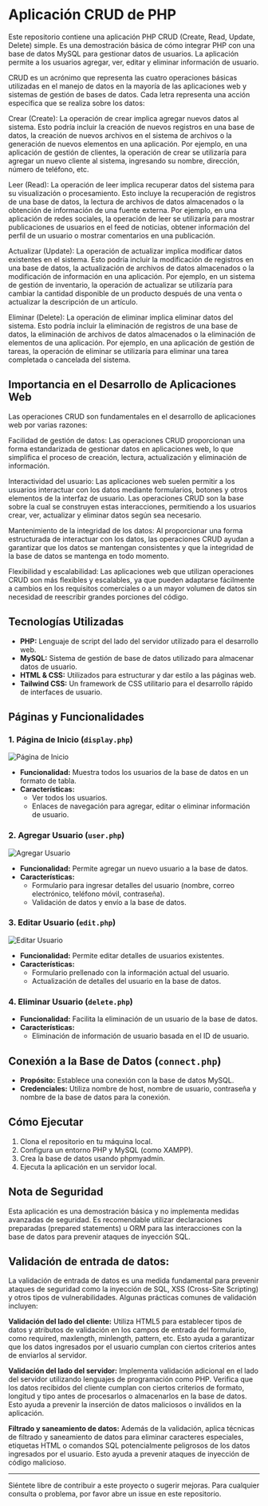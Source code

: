 
# Aplicación CRUD de PHP

Este repositorio contiene una aplicación PHP CRUD (Create, Read, Update, Delete) simple. Es una demostración básica de cómo integrar PHP con una base de datos MySQL para gestionar datos de usuarios. La aplicación permite a los usuarios agregar, ver, editar y eliminar información de usuario.

CRUD es un acrónimo que representa las cuatro operaciones básicas utilizadas en el manejo de datos en la mayoría de las aplicaciones web y sistemas de gestión de bases de datos. Cada letra representa una acción específica que se realiza sobre los datos:

Crear (Create):
La operación de crear implica agregar nuevos datos al sistema. Esto podría incluir la creación de nuevos registros en una base de datos, la creación de nuevos archivos en el sistema de archivos o la generación de nuevos elementos en una aplicación.
Por ejemplo, en una aplicación de gestión de clientes, la operación de crear se utilizaría para agregar un nuevo cliente al sistema, ingresando su nombre, dirección, número de teléfono, etc.

Leer (Read):
La operación de leer implica recuperar datos del sistema para su visualización o procesamiento. Esto incluye la recuperación de registros de una base de datos, la lectura de archivos de datos almacenados o la obtención de información de una fuente externa.
Por ejemplo, en una aplicación de redes sociales, la operación de leer se utilizaría para mostrar publicaciones de usuarios en el feed de noticias, obtener información del perfil de un usuario o mostrar comentarios en una publicación.

Actualizar (Update):
La operación de actualizar implica modificar datos existentes en el sistema. Esto podría incluir la modificación de registros en una base de datos, la actualización de archivos de datos almacenados o la modificación de información en una aplicación.
Por ejemplo, en un sistema de gestión de inventario, la operación de actualizar se utilizaría para cambiar la cantidad disponible de un producto después de una venta o actualizar la descripción de un artículo.

Eliminar (Delete):
La operación de eliminar implica eliminar datos del sistema. Esto podría incluir la eliminación de registros de una base de datos, la eliminación de archivos de datos almacenados o la eliminación de elementos de una aplicación.
Por ejemplo, en una aplicación de gestión de tareas, la operación de eliminar se utilizaría para eliminar una tarea completada o cancelada del sistema.

## Importancia en el Desarrollo de Aplicaciones Web
Las operaciones CRUD son fundamentales en el desarrollo de aplicaciones web por varias razones:

Facilidad de gestión de datos: Las operaciones CRUD proporcionan una forma estandarizada de gestionar datos en aplicaciones web, lo que simplifica el proceso de creación, lectura, actualización y eliminación de información.

Interactividad del usuario: Las aplicaciones web suelen permitir a los usuarios interactuar con los datos mediante formularios, botones y otros elementos de la interfaz de usuario. Las operaciones CRUD son la base sobre la cual se construyen estas interacciones, permitiendo a los usuarios crear, ver, actualizar y eliminar datos según sea necesario.

Mantenimiento de la integridad de los datos: Al proporcionar una forma estructurada de interactuar con los datos, las operaciones CRUD ayudan a garantizar que los datos se mantengan consistentes y que la integridad de la base de datos se mantenga en todo momento.

Flexibilidad y escalabilidad: Las aplicaciones web que utilizan operaciones CRUD son más flexibles y escalables, ya que pueden adaptarse fácilmente a cambios en los requisitos comerciales o a un mayor volumen de datos sin necesidad de reescribir grandes porciones del código.

## Tecnologías Utilizadas

- **PHP:** Lenguaje de script del lado del servidor utilizado para el desarrollo web.
- **MySQL:** Sistema de gestión de base de datos utilizado para almacenar datos de usuario.
- **HTML & CSS:** Utilizados para estructurar y dar estilo a las páginas web.
- **Tailwind CSS:** Un framework de CSS utilitario para el desarrollo rápido de interfaces de usuario.

## Páginas y Funcionalidades

### 1. Página de Inicio (`display.php`)

![Página de Inicio](images/display.png)

- **Funcionalidad:** Muestra todos los usuarios de la base de datos en un formato de tabla.
- **Características:** 
  - Ver todos los usuarios.
  - Enlaces de navegación para agregar, editar o eliminar información de usuario.

### 2. Agregar Usuario (`user.php`)

![Agregar Usuario](images/add.png)

- **Funcionalidad:** Permite agregar un nuevo usuario a la base de datos.
- **Características:** 
  - Formulario para ingresar detalles del usuario (nombre, correo electrónico, teléfono móvil, contraseña).
  - Validación de datos y envío a la base de datos.

### 3. Editar Usuario (`edit.php`)

![Editar Usuario](images/edit.png)

- **Funcionalidad:** Permite editar detalles de usuarios existentes.
- **Características:** 
  - Formulario prellenado con la información actual del usuario.
  - Actualización de detalles del usuario en la base de datos.

### 4. Eliminar Usuario (`delete.php`)

- **Funcionalidad:** Facilita la eliminación de un usuario de la base de datos.
- **Características:** 
  - Eliminación de información de usuario basada en el ID de usuario.

## Conexión a la Base de Datos (`connect.php`)

- **Propósito:** Establece una conexión con la base de datos MySQL.
- **Credenciales:** Utiliza nombre de host, nombre de usuario, contraseña y nombre de la base de datos para la conexión.

## Cómo Ejecutar

1. Clona el repositorio en tu máquina local.
2. Configura un entorno PHP y MySQL (como XAMPP).
3. Crea la base de datos usando phpmyadmin.
4. Ejecuta la aplicación en un servidor local.

## Nota de Seguridad

Esta aplicación es una demostración básica y no implementa medidas avanzadas de seguridad. Es recomendable utilizar declaraciones preparadas (prepared statements) u ORM para las interacciones con la base de datos para prevenir ataques de inyección SQL.

## Validación de entrada de datos:
La validación de entrada de datos es una medida fundamental para prevenir ataques de seguridad como la inyección de SQL, XSS (Cross-Site Scripting) y otros tipos de vulnerabilidades. Algunas prácticas comunes de validación incluyen:

**Validación del lado del cliente:**  Utiliza HTML5 para establecer tipos de datos y atributos de validación en los campos de entrada del formulario, como required, maxlength, minlength, pattern, etc. Esto ayuda a garantizar que los datos ingresados por el usuario cumplan con ciertos criterios antes de enviarlos al servidor.

**Validación del lado del servidor:** Implementa validación adicional en el lado del servidor utilizando lenguajes de programación como PHP. Verifica que los datos recibidos del cliente cumplan con ciertos criterios de formato, longitud y tipo antes de procesarlos o almacenarlos en la base de datos. Esto ayuda a prevenir la inserción de datos maliciosos o inválidos en la aplicación.

**Filtrado y saneamiento de datos:** Además de la validación, aplica técnicas de filtrado y saneamiento de datos para eliminar caracteres especiales, etiquetas HTML o comandos SQL potencialmente peligrosos de los datos ingresados por el usuario. Esto ayuda a prevenir ataques de inyección de código malicioso.

---

Siéntete libre de contribuir a este proyecto o sugerir mejoras. Para cualquier consulta o problema, por favor abre un issue en este repositorio.

